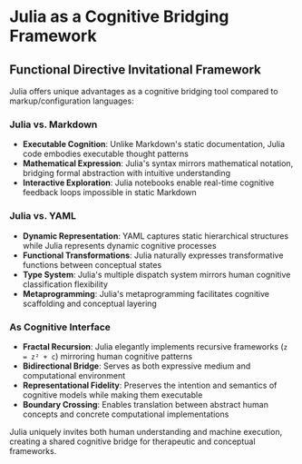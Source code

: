 # Julia as a Cognitive Bridging Framework

## Functional Directive Invitational Framework

Julia offers unique advantages as a cognitive bridging tool compared to markup/configuration languages:

### Julia vs. Markdown
- **Executable Cognition**: Unlike Markdown's static documentation, Julia code embodies executable thought patterns
- **Mathematical Expression**: Julia's syntax mirrors mathematical notation, bridging formal abstraction with intuitive understanding
- **Interactive Exploration**: Julia notebooks enable real-time cognitive feedback loops impossible in static Markdown

### Julia vs. YAML
- **Dynamic Representation**: YAML captures static hierarchical structures while Julia represents dynamic cognitive processes
- **Functional Transformations**: Julia naturally expresses transformative functions between conceptual states
- **Type System**: Julia's multiple dispatch system mirrors human cognitive classification flexibility
- **Metaprogramming**: Julia's metaprogramming facilitates cognitive scaffolding and conceptual layering

### As Cognitive Interface
- **Fractal Recursion**: Julia elegantly implements recursive frameworks (`z = z² + c`) mirroring human cognitive patterns
- **Bidirectional Bridge**: Serves as both expressive medium and computational environment
- **Representational Fidelity**: Preserves the intention and semantics of cognitive models while making them executable
- **Boundary Crossing**: Enables translation between abstract human concepts and concrete computational implementations

Julia uniquely invites both human understanding and machine execution, creating a shared cognitive bridge for therapeutic and conceptual frameworks.
